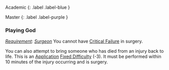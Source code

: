 
Academic
{: .label .label-blue }

Master
{: .label .label-purple }
### Playing God
*[Requirement](Game/Core/Terminology#Requirement): [Surgeon](Game/Blocks/Surgeon)*
You cannot have [Critical Failure](Game/Core/Skills#Critical%20Failure) in surgery. 

You can also attempt to bring someone who has died from an injury back to life. This is an [Application](Game/Core/Intelligence#Application) [Fixed Difficulty](Game/Core/Skills#Fixed%20Difficulty) (-3). It must be performed within 10 minutes of the injury occurring and is surgery.
